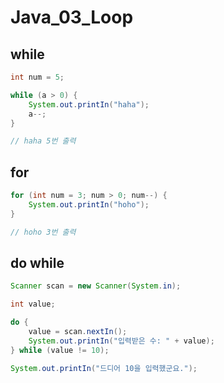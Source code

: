 # Java_03_Loop



## while

```java
int num = 5;

while (a > 0) {
    System.out.printIn("haha");
    a--;
}

// haha 5번 출력
```



## for

```java
for (int num = 3; num > 0; num--) {
    System.out.printIn("hoho");
}

// hoho 3번 출력
```





## do while

```java
Scanner scan = new Scanner(System.in);

int value;

do {
    value = scan.nextIn();
    System.out.printIn("입력받은 수: " + value);
} while (value != 10);

System.out.printIn("드디어 10을 입력했군요.");
```


